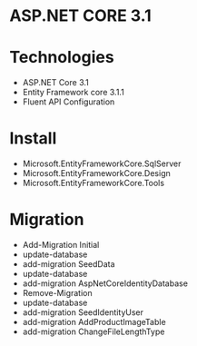 # ASP.NET CORE 3.1
# Technologies
- ASP.NET Core 3.1
- Entity Framework core 3.1.1
- Fluent API Configuration
# Install
- Microsoft.EntityFrameworkCore.SqlServer
- Microsoft.EntityFrameworkCore.Design
- Microsoft.EntityFrameworkCore.Tools
# Migration
- Add-Migration Initial
- update-database
- add-migration SeedData
- update-database
- add-migration AspNetCoreIdentityDatabase
- Remove-Migration
- update-database
- add-migration SeedIdentityUser
- add-migration AddProductImageTable 
- add-migration ChangeFileLengthType
